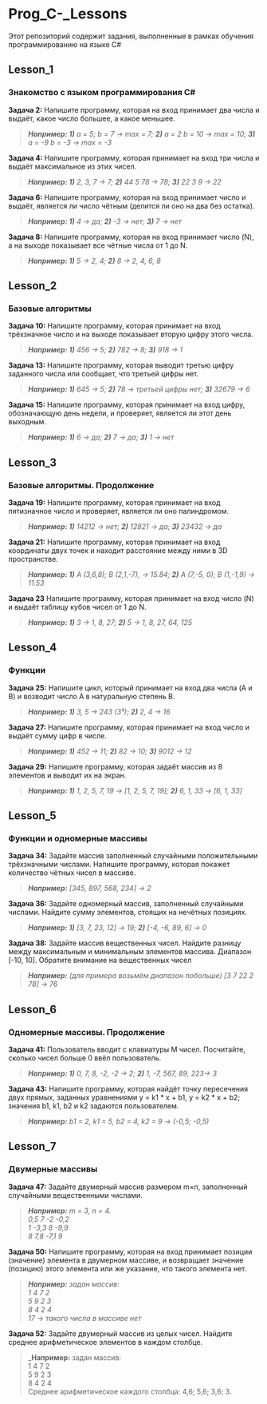 # Prog_C-_Lessons
Этот репозиторий содержит задания, выполненные в рамках обучения программированию на языке С#

## Lesson_1
### Знакомство с языком программирования С#
**Задача 2:** Напишите программу, которая на вход принимает два числа и выдаёт, какое число большее, а какое меньшее.
> _**Например: 1)** a = 5; b = 7 -> max = 7;   **2)** a = 2 b = 10 -> max = 10;  **3)** a = -9 b = -3 -> max = -3_

**Задача 4:** Напишите программу, которая принимает на вход три числа и выдаёт максимальное из этих чисел.
> _**Например: 1)** 2, 3, 7 -> 7; **2)** 44 5 78 -> 78; **3)** 22 3 9 -> 22_

**Задача 6:** Напишите программу, которая на вход принимает число и выдаёт, является ли число чётным (делится ли оно на два без остатка).
> _**Например: 1)** 4 -> да; **2)** -3 -> нет; **3)** 7 -> нет_

**Задача 8:** Напишите программу, которая на вход принимает число (N), а на выходе показывает все чётные числа от 1 до N.
> _**Например: 1)** 5 -> 2, 4; **2)** 8 -> 2, 4, 6, 8_

## Lesson_2
### Базовые алгоритмы
**Задача 10:** Напишите программу, которая принимает на вход трёхзначное число и на выходе показывает вторую цифру этого числа.
> _**Например: 1)** 456 -> 5; **2)** 782 -> 8; **3)** 918 -> 1_

**Задача 13:** Напишите программу, которая выводит третью цифру заданного числа или сообщает, что третьей цифры нет.
> _**Например: 1)** 645 -> 5; **2)** 78 -> третьей цифры нет; **3)** 32679 -> 6_

**Задача 15:** Напишите программу, которая принимает на вход цифру, обозначающую день недели, и проверяет, является ли этот день выходным.
> _**Например: 1)** 6 -> да; **2)** 7 -> да; **3)** 1 -> нет_

## Lesson_3
### Базовые алгоритмы. Продолжение
**Задача 19:** Напишите программу, которая принимает на вход пятизначное число и проверяет, является ли оно палиндромом.
> _**Например: 1)** 14212 -> нет; **2)** 12821 -> да; **3)** 23432 -> да_

**Задача 21:** Напишите программу, которая принимает на вход координаты двух точек и находит расстояние между ними в 3D пространстве.
> _**Например: 1)** A (3,6,8); B (2,1,-7), -> 15.84; **2)** A (7,-5, 0); B (1,-1,9) -> 11.53_

**Задача 23** Напишите программу, которая принимает на вход число (N) и выдаёт таблицу кубов чисел от 1 до N.
> _**Например: 1)** 3 -> 1, 8, 27; **2)** 5 -> 1, 8, 27, 64, 125_

## Lesson_4
### Функции
**Задача 25:** Напишите цикл, который принимает на вход два числа (A и B) и возводит число A в натуральную степень B.
> _**Например: 1)** 3, 5 -> 243 (3⁵); **2)** 2, 4 -> 16_

**Задача 27:** Напишите программу, которая принимает на вход число и выдаёт сумму цифр в числе.
> _**Например: 1)** 452 -> 11; **2)** 82 -> 10; **3)** 9012 -> 12_

**Задача 29:** Напишите программу, которая задаёт массив из 8 элементов и выводит их на экран.
> _**Например: 1)** 1, 2, 5, 7, 19 -> [1, 2, 5, 7, 19]; **2)** 6, 1, 33 -> [6, 1, 33]_

## Lesson_5
### Функции и одномерные массивы
**Задача 34:** Задайте массив заполненный случайными положительными трёхзначными числами. Напишите программу, которая покажет количество чётных чисел в массиве.
> _**Например:** [345, 897, 568, 234] -> 2_

**Задача 36:** Задайте одномерный массив, заполненный случайными числами. Найдите сумму элементов, стоящих на нечётных позициях.
> _**Например: 1)** [3, 7, 23, 12] -> 19; **2)** [-4, -6, 89, 6] -> 0_

**Задача 38:** Задайте массив вещественных чисел. Найдите разницу между максимальным и минимальным элементов массива.
Диапазон [-10, 10]. Обратите внимание на вещественных чисел
> _**Например:** (для примера возьмём диапазон побольше) [3 7 22 2 78] -> 76_

## Lesson_6
### Одномерные массивы. Продолжение
**Задача 41:** Пользователь вводит с клавиатуры M чисел. Посчитайте, сколько чисел больше 0 ввёл пользователь.
> _**Например: 1)** 0, 7, 8, -2, -2 -> 2; **2)** 1, -7, 567, 89, 223-> 3_

**Задача 43:** Напишите программу, которая найдёт точку пересечения двух прямых, заданных уравнениями y = k1 * x + b1, y = k2 * x + b2; значения b1, k1, b2 и k2 задаются пользователем.
> _**Например:** b1 = 2, k1 = 5, b2 = 4, k2 = 9 -> (-0,5; -0,5)_

## Lesson_7
### Двумерные массивы
**Задача 47:** Задайте двумерный массив размером m×n, заполненный случайными вещественными числами.
> _**Например:** m = 3, n = 4.   
0,5 7 -2 -0,2   
1 -3,3 8 -9,9   
8 7,8 -7,1 9_

**Задача 50:** Напишите программу, которая на вход принимает позиции (значение) элемента в двумерном массиве, и возвращает значение (позицию) этого элемента или же указание, что такого элемента нет.
> _**Например:** задан массив:   
1 4 7 2   
5 9 2 3   
8 4 2 4   
17 -> такого числа в массиве нет_

**Задача 52:** Задайте двумерный массив из целых чисел. Найдите среднее арифметическое элементов в каждом столбце.
> _**Например:** задан массив:   
1 4 7 2   
5 9 2 3   
8 4 2 4   
Среднее арифметическое каждого столбца: 4,6; 5,6; 3,6; 3.